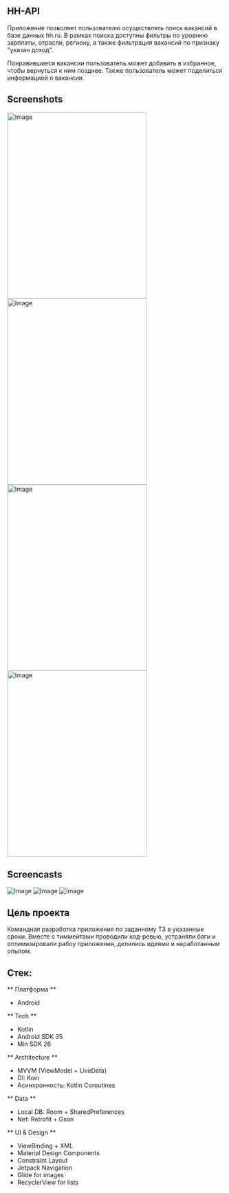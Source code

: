 ## HH-API

Приложение позволяет пользователю осуществлять поиск вакансий в базе данных hh.ru. В рамках поиска доступны фильтры по уровнню зарплаты, отрасли, региону, а также
фильтрация вакансий по признаку "указан доход".

Понравившиеся вакансии пользователь может добавить в избранное, чтобы вернуться к ним позднее. Также пользователь может поделиться информацией о вакансии.

## Screenshots ## 
<img width="324" height="433" alt="Image" src="https://github.com/user-attachments/assets/4d9afdeb-4276-493b-a0c1-67d58934fea1" />

<img width="325" height="433" alt="Image" src="https://github.com/user-attachments/assets/502e8330-289a-408d-808e-96d67a371e4a" />

<img width="325" height="433" alt="Image" src="https://github.com/user-attachments/assets/1ddd35c9-941d-48d1-a38c-e21ad61e0bd4" />

<img width="325" height="433" alt="Image" src="https://github.com/user-attachments/assets/bc81b98f-a3a8-4108-a6ae-765500deaf92" />

## Screencasts ## 
![Image](https://github.com/user-attachments/assets/ea189f03-f5be-4169-b332-f6a2a6fcf079) ![Image](https://github.com/user-attachments/assets/04e8406a-e235-48e3-a35e-94e92edab28d) ![Image](https://github.com/user-attachments/assets/f424cbc9-b350-41a3-9c5f-63f197ac49cf)


## Цель проекта
Командная разработка приложения по заданному ТЗ в указанные сроки. Вместе с тиммейтами проводили код-ревью, устраняли баги и оптимизировали рабоу приложения, делились идеями и наработанным опытом.

## Стек: 

** Платформа ** 
- Android

** Tech ** 
- Kotlin
- Android SDK 35
- Min SDK 26

** Architecture ** 
- MVVM (ViewModel + LiveData)
- DI: Koin
- Асинхронность: Kotlin Coroutines

** Data ** 
- Local DB: Room + SharedPreferences
- Net: Retrofit + Gson

** UI & Design **
- ViewBinding + XML
- Material Design Components
- Constraint Layout
- Jetpack Navigation
- Glide for images
- RecyclerView for lists
